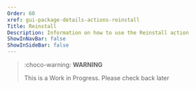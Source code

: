 ```yaml
---
Order: 60
xref: gui-package-details-actions-reinstall
Title: Reinstall
Description: Information on how to use the Reinstall action
ShowInNavBar: false
ShowInSideBar: false
---
```


> :choco-warning: **WARNING**
>
> This is a Work in Progress. Please check back later